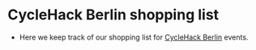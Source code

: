# CycleHack Berlin shopping list

* Here we keep track of our shopping list for [CycleHack Berlin][cyclehack-berlin-github] events.


[cyclehack-berlin-github]: https://github.com/CycleHack-Berlin

